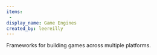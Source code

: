 ```yaml
---
items:
 -
display_name: Game Engines
created_by: leereilly
---
```

Frameworks for building games across multiple platforms.
